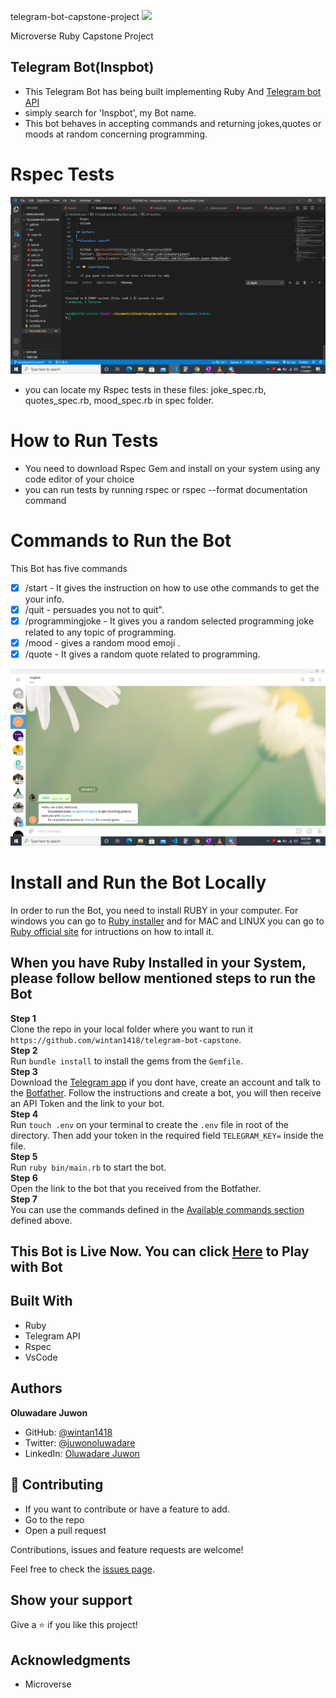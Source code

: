 telegram-bot-capstone-project
![](https://img.shields.io/badge/Microverse-blueviolet)

Microverse Ruby Capstone Project

## Telegram Bot(Inspbot)

- This Telegram Bot has being built implementing  Ruby And [Telegram bot API](https://core.telegram.org/bots/api)
- simply search for 'Inspbot',  my Bot name.
- This bot behaves in accepting  commands and returning jokes,quotes or moods at random concerning programming.

# Rspec Tests

![screenshot](./images/image1.png)

- you can locate my Rspec tests  in these files: joke_spec.rb, quotes_spec.rb, mood_spec.rb in spec folder.


# How to Run Tests

- You need to download Rspec Gem and install on your system using any code editor of your choice
- you can run tests by running rspec or rspec --format documentation command


# Commands to Run the Bot
This Bot has five commands

- [x] /start - It gives the instruction on  how to use othe commands to get the your info.
- [x] /quit  - persuades you not to quit".
- [x] /programmingjoke - It gives you a random selected programming joke related to any topic of programming.
- [x] /mood - gives a random mood emoji .
- [x] /quote - It gives a random quote related to programming.

![screenshot](./images/image2.png)

# Install and Run the Bot Locally


In order to run the Bot, you need to install RUBY in your computer. For windows you can go to [Ruby installer](https://rubyinstaller.org/) and for MAC and LINUX you can go to [Ruby official site](https://www.ruby-lang.org/en/downloads/) for intructions on how to intall it.

## When you have Ruby Installed in your System, please follow bellow mentioned steps to run the Bot

**Step 1**<br>
Clone the repo in your local folder where you want to run it<br>
`https://github.com/wintan1418/telegram-bot-capstone`.<br>
**Step 2**<br>
Run `bundle install` to install the gems from the `Gemfile`.<br>
**Step 3**<br>
Download the [Telegram app](https://desktop.telegram.org/) if you dont have, create an account and talk to the [Botfather](https://t.me/botfather). Follow the instructions and create a bot, you will then receive an API Token  and the link to your bot.<br>
**Step 4**<br>
Run `touch .env` on your terminal to create the `.env` file in root of the directory. Then add your token in the required field `TELEGRAM_KEY=` inside the file.<br>
**Step 5**<br>
Run `ruby bin/main.rb` to start the bot.<br>
**Step 6**<br>
Open the link to the bot that you received from the Botfather.<br>
**Step 7**<br>
You can use the commands defined in the [Available commands section](#Commands-to-Run-the-Bot) defined above.<br>

## This Bot is Live Now. You can click [Here](https://http://t.me/Juthybot) to Play with Bot

## Built With

- Ruby
- Telegram API
- Rspec
- VsCode

## Authors

**Oluwadare Juwon**

- GitHub: [@wintan1418](https://github.com/wintan1418)
- Twitter: [@juwonoluwadare](https://twitter.com/oluwadarejuwon)
- LinkedIn: [Oluwadare Juwon](https://www.linkedin.com/in/oluwadare-juwon-048a391a8/)

## 🤝 Contributing

- If you want to contribute or have a feature to add.
- Go to the repo
- Open a pull request

Contributions, issues and feature requests are welcome!

Feel free to check the [issues page](https://github.com/SajjadAhmad14/Telegram-bot/issues).

## Show your support

Give a ⭐️ if you like this project!

## Acknowledgments

- Microverse
